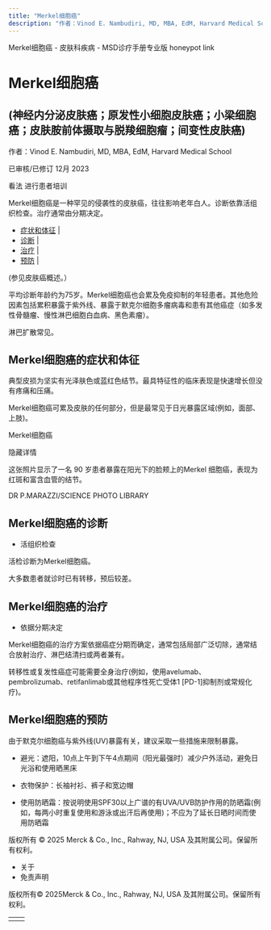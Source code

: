 ```yaml
---
title: "Merkel细胞癌"
description: "作者：Vinod E. Nambudiri, MD, MBA, EdM, Harvard Medical School"
---
```


﻿Merkel细胞癌 - 皮肤科疾病 - MSD诊疗手册专业版 honeypot link

# Merkel细胞癌

## (神经内分泌皮肤癌；原发性小细胞皮肤癌；小梁细胞癌；皮肤胺前体摄取与脱羧细胞瘤；间变性皮肤癌)

作者：Vinod E. Nambudiri, MD, MBA, EdM, Harvard Medical School

已审核/已修订 12月 2023

看法 进行患者培训

Merkel细胞癌是一种罕见的侵袭性的皮肤癌，往往影响老年白人。诊断依靠活组织检查。治疗通常由分期决定。

- [症状和体征](#症状和体征_v21367190_zh) \|
- [诊断](#诊断_v21367193_zh) \|
- [治疗](#治疗_v21367200_zh) \|
- [预防](#预防_v21367210_zh) \|

(参见皮肤癌概述。）

平均诊断年龄约为75岁。Merkel细胞癌也会累及免疫抑制的年轻患者。其他危险因素包括累积暴露于紫外线、暴露于默克尔细胞多瘤病毒和患有其他癌症（如多发性骨髓瘤、慢性淋巴细胞白血病、黑色素瘤）。

淋巴扩散常见。

## Merkel细胞癌的症状和体征

典型皮损为坚实有光泽肤色或蓝红色结节。最具特征性的临床表现是快速增长但没有疼痛和压痛。

Merkel细胞癌可累及皮肤的任何部分，但是最常见于日光暴露区域(例如，面部、上肢)。

Merkel细胞癌



隐藏详情

这张照片显示了一名 90 岁患者暴露在阳光下的脸颊上的Merkel 细胞癌，表现为红斑和富含血管的结节。

DR P.MARAZZI/SCIENCE PHOTO LIBRARY

## Merkel细胞癌的诊断

- 活组织检查


活检诊断为Merkel细胞癌。

大多数患者就诊时已有转移，预后较差。

## Merkel细胞癌的治疗

- 依据分期决定


Merkel细胞癌的治疗方案依据癌症分期而确定，通常包括局部广泛切除，通常结合放射治疗、淋巴结清扫或两者兼有。

转移性或复发性癌症可能需要全身治疗(例如，使用avelumab、pembrolizumab、retifanlimab或其他程序性死亡受体1 \[PD-1\]抑制剂或常规化疗)。

## Merkel细胞癌的预防

由于默克尔细胞癌与紫外线(UV)暴露有关，建议采取一些措施来限制暴露。

- 避光：遮阳，10点上午到下午4点期间（阳光最强时）减少户外活动，避免日光浴和使用晒黑床

- 衣物保护：长袖衬衫、裤子和宽边帽

- 使用防晒霜：按说明使用SPF30以上广谱的有UVA/UVB防护作用的防晒霜(例如，每两小时重复使用和游泳或出汗后再使用)；不应为了延长日晒时间而使用防晒霜




版权所有 © 2025
Merck & Co., Inc., Rahway, NJ, USA 及其附属公司。保留所有权利。

- 关于
- 免责声明

版权所有© 2025Merck & Co., Inc., Rahway, NJ, USA 及其附属公司。保留所有权利。

|     |     |
| --- | --- |
|  |  |